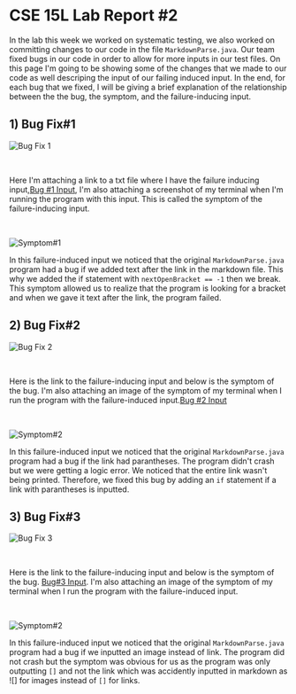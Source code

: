 # CSE 15L Lab Report #2


In the lab this week we worked on systematic testing, we also worked on committing changes to our code in the file `MarkdownParse.java`. Our team fixed bugs
in our code in order to allow for more inputs in our test files. On this page I'm going to be showing some of the changes that we made to our code as well
descriping the input of our failing induced input. In the end, for each bug that we fixed, I will be giving a brief explanation of the relationship between the
the bug, the symptom, and the failure-inducing input.


## 1) Bug Fix#1

![Bug Fix 1](https://user-images.githubusercontent.com/86133628/151572597-47863110-21f2-4a79-ad9c-fd6abc470c73.png)
<p>&nbsp;</p>

Here I'm attaching a link to a txt file where I have the failure inducing input,[Bug #1 Input](https://github.com/cpareja3025/cse15l-lab-reports/files/7962529/testfile2text.txt), I'm also attaching a screenshot of my terminal when I'm running the program with
this input. This is called the symptom of the failure-inducing input.
<p>&nbsp;</p>

![Symptom#1](https://user-images.githubusercontent.com/86133628/151638038-6d217bb8-0a35-4cc7-8a07-1ec60138c060.png)

In this failure-induced input we noticed that the original `MarkdownParse.java` program had a bug if we added text after the link in the markdown file. This why we added the if statement with  `nextOpenBracket == -1` then we break. This symptom allowed us to realize that the program is looking for a bracket and when we gave it text after the link, the program failed.



## 2) Bug Fix#2
![Bug Fix 2](https://user-images.githubusercontent.com/86133628/151573069-9e1175a6-34b6-462b-891d-b11fa476c6c7.png)
<p>&nbsp;</p>

Here is the link to the failure-inducing input and below is the symptom of the bug. I'm also attaching an image of the symptom of my terminal when I run the
program with the failure-induced input.[Bug #2 Input](https://github.com/cpareja3025/cse15l-lab-reports/files/7962587/break2txt.txt)
<p>&nbsp;</p>

![Symptom#2](https://user-images.githubusercontent.com/86133628/151638533-1e975cc5-2402-48f7-85e2-ce8423cf87f9.png)

In this failure-induced input we noticed that the original `MarkdownParse.java` program had a bug if the link had parantheses. The program didn't crash
but we were getting a logic error. We noticed that the entire link wasn't being printed. Therefore, we fixed this bug by adding an `if` statement if a link with parantheses is inputted. 



## 3) Bug Fix#3
![Bug Fix 3](https://user-images.githubusercontent.com/86133628/151573232-ad25f2ee-828f-41de-9c5a-b52b516461c2.png)
<p>&nbsp;</p>

Here is the link to the failure-inducing input and below is the symptom of the bug. [Bug#3 Input](https://github.com/cpareja3025/cse15l-lab-reports/files/7962597/break3txt.txt). I'm also attaching an image of the symptom of my terminal when I run the program with the failure-induced input.
<p>&nbsp;</p>

![Symptom#2](https://user-images.githubusercontent.com/86133628/151639068-475f3e28-1288-4f7a-a143-e15d6f6364ee.png)


In this failure-induced input we noticed that the original `MarkdownParse.java` program had a bug if we inputted an image instead of link. The program did not crash but the symptom was obvious for us as the program was only outputting `[]` and not the link which was accidently inputted in markdown as ![] for images instead of `[]` for links. 


